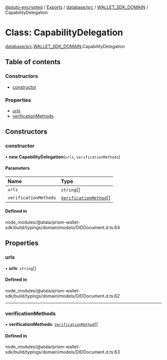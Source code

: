 [@pluto-encrypted](../README.md) / [Exports](../modules.md) / [database/src](../modules/database_src.md) / [WALLET\_SDK\_DOMAIN](../modules/database_src.WALLET_SDK_DOMAIN.md) / CapabilityDelegation

# Class: CapabilityDelegation

[database/src](../modules/database_src.md).[WALLET\_SDK\_DOMAIN](../modules/database_src.WALLET_SDK_DOMAIN.md).CapabilityDelegation

## Table of contents

### Constructors

- [constructor](database_src.WALLET_SDK_DOMAIN.CapabilityDelegation.md#constructor)

### Properties

- [urls](database_src.WALLET_SDK_DOMAIN.CapabilityDelegation.md#urls)
- [verificationMethods](database_src.WALLET_SDK_DOMAIN.CapabilityDelegation.md#verificationmethods)

## Constructors

### constructor

• **new CapabilityDelegation**(`urls`, `verificationMethods`)

#### Parameters

| Name | Type |
| :------ | :------ |
| `urls` | `string`[] |
| `verificationMethods` | [`VerificationMethod`](database_src.WALLET_SDK_DOMAIN.VerificationMethod.md)[] |

#### Defined in

node_modules/@atala/prism-wallet-sdk/build/typings/domain/models/DIDDocument.d.ts:64

## Properties

### urls

• **urls**: `string`[]

#### Defined in

node_modules/@atala/prism-wallet-sdk/build/typings/domain/models/DIDDocument.d.ts:62

___

### verificationMethods

• **verificationMethods**: [`VerificationMethod`](database_src.WALLET_SDK_DOMAIN.VerificationMethod.md)[]

#### Defined in

node_modules/@atala/prism-wallet-sdk/build/typings/domain/models/DIDDocument.d.ts:63
